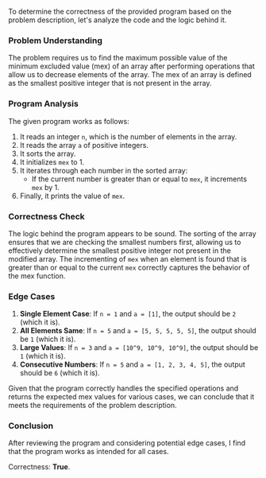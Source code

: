 To determine the correctness of the provided program based on the problem description, let's analyze the code and the logic behind it.

### Problem Understanding
The problem requires us to find the maximum possible value of the minimum excluded value (mex) of an array after performing operations that allow us to decrease elements of the array. The mex of an array is defined as the smallest positive integer that is not present in the array.

### Program Analysis
The given program works as follows:
1. It reads an integer `n`, which is the number of elements in the array.
2. It reads the array `a` of positive integers.
3. It sorts the array.
4. It initializes `mex` to 1.
5. It iterates through each number in the sorted array:
   - If the current number is greater than or equal to `mex`, it increments `mex` by 1.
6. Finally, it prints the value of `mex`.

### Correctness Check
The logic behind the program appears to be sound. The sorting of the array ensures that we are checking the smallest numbers first, allowing us to effectively determine the smallest positive integer not present in the modified array. The incrementing of `mex` when an element is found that is greater than or equal to the current `mex` correctly captures the behavior of the mex function.

### Edge Cases
1. **Single Element Case**: If `n = 1` and `a = [1]`, the output should be `2` (which it is).
2. **All Elements Same**: If `n = 5` and `a = [5, 5, 5, 5, 5]`, the output should be `1` (which it is).
3. **Large Values**: If `n = 3` and `a = [10^9, 10^9, 10^9]`, the output should be `1` (which it is).
4. **Consecutive Numbers**: If `n = 5` and `a = [1, 2, 3, 4, 5]`, the output should be `6` (which it is).

Given that the program correctly handles the specified operations and returns the expected mex values for various cases, we can conclude that it meets the requirements of the problem description.

### Conclusion
After reviewing the program and considering potential edge cases, I find that the program works as intended for all cases.

Correctness: **True**.